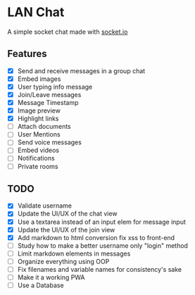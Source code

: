# LAN Chat
A simple socket chat made with [socket.io](https://socket.io/)

## Features
- [x] Send and receive messages in a group chat
- [x] Embed images
- [x] User typing info message
- [x] Join/Leave messages
- [x] Message Timestamp
- [x] Image preview
- [x] Highlight links
- [ ] Attach documents
- [ ] User Mentions
- [ ] Send voice messages
- [ ] Embed videos
- [ ] Notifications
- [ ] Private rooms

## TODO
- [x] Validate username
- [x] Update the UI/UX of the chat view
- [x] Use a textarea instead of an input elem for message input
- [x] Update the UI/UX of the join view
- [x] Add markdown to html conversion fix xss to front-end
- [ ] Study how to make a better username only "login" method
- [ ] Limit markdown elements in messages
- [ ] Organize everything using OOP
- [ ] Fix filenames and variable names for consistency's sake
- [ ] Make it a working PWA
- [ ] Use a Database
